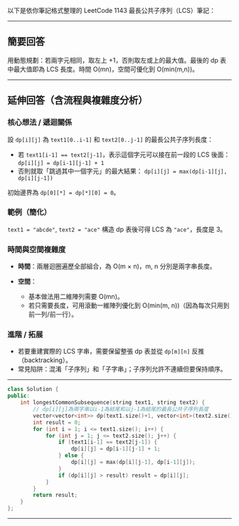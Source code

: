 以下是依你筆記格式整理的 LeetCode 1143 最長公共子序列（LCS）筆記：

---

## 簡要回答

用動態規劃：若兩字元相同，取左上 +1，否則取左或上的最大值。最後的 dp 表中最大值即為 LCS 長度。時間 O(mn)，空間可優化到 O(min(m,n))。

---

## 延伸回答（含流程與複雜度分析）

### 核心想法 / 遞迴關係

設 `dp[i][j]` 為 `text1[0..i-1]` 和 `text2[0..j-1]` 的最長公共子序列長度：

* 若 `text1[i-1] == text2[j-1]`，表示這個字元可以接在前一段的 LCS 後面：
  `dp[i][j] = dp[i-1][j-1] + 1`
* 否則就取「跳過其中一個字元」的最大結果：
  `dp[i][j] = max(dp[i-1][j], dp[i][j-1])`

初始邊界為 `dp[0][*] = dp[*][0] = 0`。

### 範例（簡化）

`text1 = "abcde"`, `text2 = "ace"`
構造 dp 表後可得 LCS 為 `"ace"`，長度是 3。

### 時間與空間複雜度

* **時間**：兩層迴圈遍歷全部組合，為 O(m × n)，m, n 分別是兩字串長度。
* **空間**：

  * 基本做法用二維陣列需要 O(mn)。
  * 若只需要長度，可用滾動一維陣列優化到 O(min(m, n))（因為每次只用到前一列/前一行）。

### 進階 / 拓展

* 若要重建實際的 LCS 字串，需要保留整張 dp 表並從 `dp[m][n]` 反推（backtracking）。
* 常見陷阱：混淆「子序列」和「子字串」；子序列允許不連續但要保持順序。

---
```cpp
class Solution {
public:
    int longestCommonSubsequence(string text1, string text2) {
        // dp[i][j]為兩字串以i-1為結尾和以j-1為結尾的最長公共子序列長度
        vector<vector<int>> dp(text1.size()+1, vector<int>(text2.size()+1, 0));
        int result = 0;
        for (int i = 1; i <= text1.size(); i++) {
            for (int j = 1; j <= text2.size(); j++) {
                if (text1[i-1] == text2[j-1]) {
                    dp[i][j] = dp[i-1][j-1] + 1;
                } else {
                    dp[i][j] = max(dp[i][j-1], dp[i-1][j]);
                }
                if (dp[i][j] > result) result = dp[i][j];
            }
        }
        return result;
    }
};
```
---

